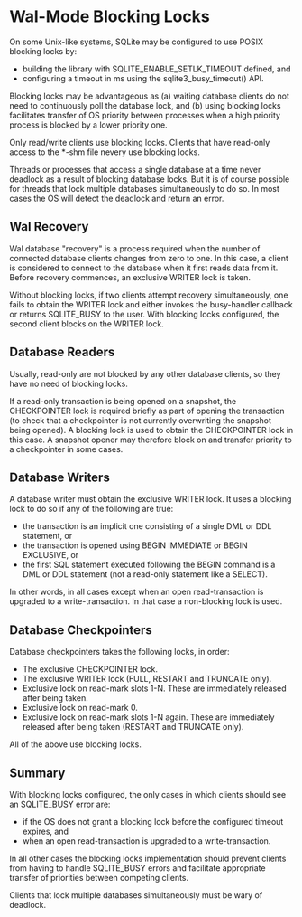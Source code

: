 # Wal-Mode Blocking Locks

On some Unix-like systems, SQLite may be configured to use POSIX blocking locks
by:

  * building the library with SQLITE\_ENABLE\_SETLK\_TIMEOUT defined, and 
  * configuring a timeout in ms using the sqlite3\_busy\_timeout() API.

Blocking locks may be advantageous as (a) waiting database clients do not
need to continuously poll the database lock, and (b) using blocking locks
facilitates transfer of OS priority between processes when a high priority
process is blocked by a lower priority one.

Only read/write clients use blocking locks. Clients that have read-only access
to the \*-shm file nevery use blocking locks.

Threads or processes that access a single database at a time never deadlock as
a result of blocking database locks. But it is of course possible for threads
that lock multiple databases simultaneously to do so. In most cases the OS will
detect the deadlock and return an error.

## Wal Recovery

Wal database "recovery" is a process required when the number of connected
database clients changes from zero to one. In this case, a client is 
considered to connect to the database when it first reads data from it.
Before recovery commences, an exclusive WRITER lock is taken. 

Without blocking locks, if two clients attempt recovery simultaneously, one
fails to obtain the WRITER lock and either invokes the busy-handler callback or
returns SQLITE\_BUSY to the user. With blocking locks configured, the second
client blocks on the WRITER lock.

## Database Readers

Usually, read-only are not blocked by any other database clients, so they 
have no need of blocking locks.

If a read-only transaction is being opened on a snapshot, the CHECKPOINTER
lock is required briefly as part of opening the transaction (to check that a
checkpointer is not currently overwriting the snapshot being opened). A
blocking lock is used to obtain the CHECKPOINTER lock in this case. A snapshot
opener may therefore block on and transfer priority to a checkpointer in some
cases.

## Database Writers

A database writer must obtain the exclusive WRITER lock. It uses a blocking
lock to do so if any of the following are true:

  * the transaction is an implicit one consisting of a single DML or DDL
    statement, or
  * the transaction is opened using BEGIN IMMEDIATE or BEGIN EXCLUSIVE, or
  * the first SQL statement executed following the BEGIN command is a DML or
    DDL statement (not a read-only statement like a SELECT).

In other words, in all cases except when an open read-transaction is upgraded
to a write-transaction. In that case a non-blocking lock is used.

## Database Checkpointers

Database checkpointers takes the following locks, in order:

  * The exclusive CHECKPOINTER lock.
  * The exclusive WRITER lock (FULL, RESTART and TRUNCATE only).
  * Exclusive lock on read-mark slots 1-N. These are immediately released after being taken.
  * Exclusive lock on read-mark 0.
  * Exclusive lock on read-mark slots 1-N again. These are immediately released
    after being taken (RESTART and TRUNCATE only).

All of the above use blocking locks.

## Summary

With blocking locks configured, the only cases in which clients should see an
SQLITE\_BUSY error are:

  * if the OS does not grant a blocking lock before the configured timeout
    expires, and
  * when an open read-transaction is upgraded to a write-transaction.

In all other cases the blocking locks implementation should prevent clients
from having to handle SQLITE\_BUSY errors and facilitate appropriate transfer
of priorities between competing clients.

Clients that lock multiple databases simultaneously must be wary of deadlock.
